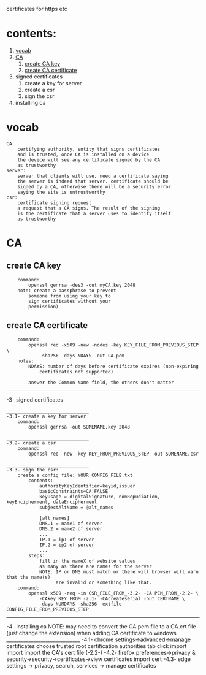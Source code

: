 certificates for https etc

# contents:
1. [vocab](#vocab)
2. [CA](#CA)
   1. [create CA key](#create-ca-key)
   2. [create CA certificate](#create-ca-certificate)
3. signed certificates
   1. create a key for server
   2. create a csr
   3. sign the csr
4. installing ca



# vocab
	CA:
		certifying authority, entity that signs certificates
		and is trusted, once CA is installed on a device
		the device will see any certificate signed by the CA
		as trustworthy
	server:
		server that clients will use, need a certificate saying
		the server is indeed that server. certificate should be
		signed by a CA, otherwise there will be a security error
		saying the site is untrustworthy
	csr:
		certificate signing request
		a request that a CA signs. The result of the signing
		is the certificate that a server uses to identify itself
		as trustworthy

# CA

## create CA key
		command:
			openssl genrsa -des3 -out myCA.key 2048
		note: create a passphrase to prevent
			someone from using your key to
			sign certificates without your
			permission)

## create CA certificate
		command:
			openssl req -x509 -new -nodes -key KEY_FILE_FROM_PREVIOUS_STEP \
				-sha256 -days NDAYS -out CA.pem
		notes:
			NDAYS: number of days before certificate expires (non-expiring
				certificates not supported)

			answer the Common Name field, the others don't matter

______________________________
-3- signed certificates

	______________________________
	-3.1- create a key for server
		command:
			openssl genrsa -out SOMENAME.key 2048

	______________________________
	-3.2- create a csr
		command:
			openssl req -new -key KEY_FROM_PREVIOUS_STEP -out SOMENAME.csr

	______________________________
	-3.3- sign the csr:
		create a config file: YOUR_CONFIG_FILE.txt
			contents:
				authorityKeyIdentifier=keyid,issuer
				basicConstraints=CA:FALSE
				keyUsage = digitalSignature, nonRepudiation, keyEncipherment, dataEncipherment
				subjectAltName = @alt_names

				[alt_names]
				DNS.1 = name1 of server
				DNS.2 = name2 of server
				...
				IP.1 = ip1 of server
				IP.2 = ip2 of server
				...
			steps:
				fill in the nameX of website values
				as many as there are names for the server
				NOTE: IP or DNS must match or there will browser will warn that the name(s)
				      are invalid or something like that.
		command:
			openssl x509 -req -in CSR_FILE_FROM_-3.2- -CA PEM_FROM_-2.2- \
				-CAkey KEY_FROM_-2.1- -CAcreateserial -out CERTNAME \
				-days NUMDAYS -sha256 -extfile CONFIG_FILE_FROM_PREVIOUS_STEP
______________________________
-4- installing ca
	NOTE:
		may need to convert the CA.pem file to a CA.crt file (just change the extension)
		when adding CA certificate to windows
	______________________________
	-4.1- chrome
		settings->advanced->manage certificates
		choose trusted root certification authorities tab
		click import import
		import the CA's cert file (-2.2-)
	-4.2- firefox
		preferences->privacy & security->security->certificates->view certificates
		import cert
	-4.3- edge
		settings -> privacy, search, services -> manage certificates
